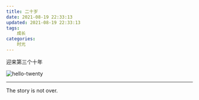```yaml
---
title: 二十岁
date: 2021-08-19 22:33:13
updated: 2021-08-19 22:33:13
tags:
    成长  
categories:
    时光
---
```


迎来第三个十年

![hello-twenty](20-years-old.assets/hello-twenty.png)


---

The story is not over.

